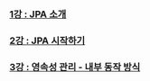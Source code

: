 ### [1강 : JPA 소개](https://www.notion.so/Section-1-JPA-bc5c5e69aa1a4e0da3768b716e2ebd33)
### [2강 : JPA 시작하기](https://www.notion.so/Section-2-JPA-d6f9a346e6d241d583b4687aec5b71d9)
### [3강 : 영속성 관리 - 내부 동작 방식](https://www.notion.so/Section-3-6c4bf47d0bb8429cae7f9eb505ed602d)
